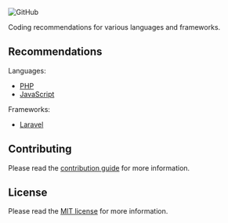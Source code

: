 ![GitHub](https://img.shields.io/github/license/xuanquynh/coding-recommendations.svg)

Coding recommendations for various languages and frameworks.

## Recommendations

Languages:
- [PHP](./languages/php.md)
- [JavaScript](./languages/javascript.md)

Frameworks:
- [Laravel](./frameworks/laravel.md)

## Contributing

Please read the [contribution guide](https://seriquynh.com/oss/contributing?github=xuanquynh/coding-recommendations) for more information.

## License

Please read the [MIT license](LICENSE.md) for more information.
